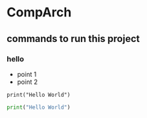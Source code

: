 # CompArch

## commands to run this project

### hello
 - point 1
 - point 2


```
print("Hello World")
```

```python
print("Hello World")
```
